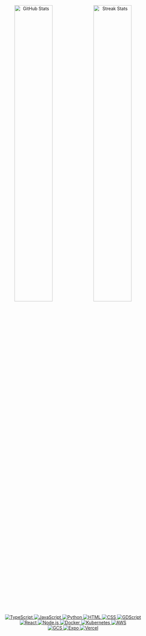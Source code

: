 <div align="center">
  <div align="center">
    <a href="#"><img width="49%" src="https://github-readme-stats.vercel.app/api?username=danieltanurhan&show_icons=true&hide_border=true&theme=transparent" alt="GitHub Stats" /></a>
    <a href="#"><img width="49%" src="https://streak-stats.demolab.com?user=danieltanurhan&theme=blueberry&hide_border=true" alt="Streak Stats" /></a>
  </div>

  <div align="center">
    <a href="#" width="49%">
      <p align="center">
        <img src="https://img.shields.io/badge/TypeScript-3178C6?style=for-the-badge&logo=typescript&logoColor=white" alt="TypeScript"/>
        <img src="https://img.shields.io/badge/JavaScript-F7DF1E?style=for-the-badge&logo=javascript&logoColor=black" alt="JavaScript"/>
        <img src="https://img.shields.io/badge/Python-3776AB?style=for-the-badge&logo=python&logoColor=white" alt="Python"/>
        <img src="https://img.shields.io/badge/HTML5-E34F26?style=for-the-badge&logo=html5&logoColor=white" alt="HTML"/>
        <img src="https://img.shields.io/badge/CSS3-1572B6?style=for-the-badge&logo=css3&logoColor=white" alt="CSS"/>
        <img src="https://img.shields.io/badge/GDScript-478CBF?style=for-the-badge&logo=godot-engine&logoColor=white" alt="GDScript"/>
        <br/>
        <img src="https://img.shields.io/badge/React-61DAFB?style=for-the-badge&logo=react&logoColor=black" alt="React"/>
        <img src="https://img.shields.io/badge/Node.js-339933?style=for-the-badge&logo=nodedotjs&logoColor=white" alt="Node.js"/>
        <img src="https://img.shields.io/badge/Docker-2496ED?style=for-the-badge&logo=docker&logoColor=white" alt="Docker"/>
        <img src="https://img.shields.io/badge/Kubernetes-326CE5?style=for-the-badge&logo=kubernetes&logoColor=white" alt="Kubernetes"/>
        <img src="https://img.shields.io/badge/AWS-232F3E?style=for-the-badge&logo=amazonaws&logoColor=white" alt="AWS"/>
        <br/>
        <img src="https://img.shields.io/badge/GCS-4285F4?style=for-the-badge&logo=google-cloud&logoColor=white" alt="GCS"/>
        <img src="https://img.shields.io/badge/Expo-000020?style=for-the-badge&logo=expo&logoColor=white" alt="Expo"/>
        <img src="https://img.shields.io/badge/Vercel-000000?style=for-the-badge&logo=vercel&logoColor=white" alt="Vercel"/>
      </p>
    </a>
</div>

